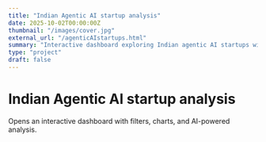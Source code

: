 ```yaml
---
title: "Indian Agentic AI startup analysis"
date: 2025-10-02T00:00:00Z
thumbnail: "/images/cover.jpg"
external_url: "/agenticAIstartups.html"
summary: "Interactive dashboard exploring Indian agentic AI startups with filters, charts and AI-powered analysis."
type: "project"
draft: false
---
```

# Indian Agentic AI startup analysis

Opens an interactive dashboard with filters, charts, and AI-powered analysis.
